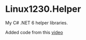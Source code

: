# Linux1230.Helper
 My C# .NET 6 helper libraries.

Added code from this [video](https://www.youtube.com/watch?v=0ial6pfgV9g)